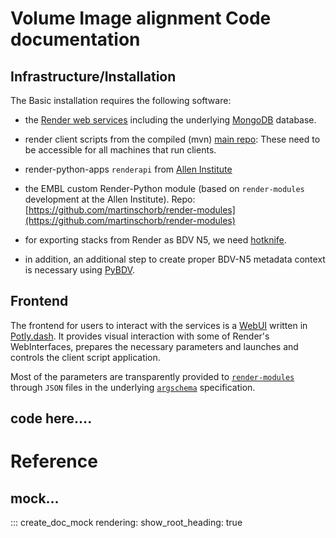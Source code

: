# Volume Image alignment Code documentation

## Infrastructure/Installation

The Basic installation requires the following software:

- the [Render web services](https://github.com/saalfeldlab/render) including the underlying [MongoDB](https://www.mongodb.com/) database.

- render client scripts from the compiled (mvn) [main repo](https://github.com/saalfeldlab/render): These need to be accessible for all machines that run clients.

- render-python-apps `renderapi` from [Allen Institute](https://github.com/AllenInstitute/render-python-apps)

- the EMBL custom Render-Python module (based on `render-modules` development at the Allen Institute).
Repo: [https://github.com/martinschorb/render-modules](https://github.com/martinschorb/render-modules)

- for exporting stacks from Render as BDV N5, we need [hotknife](https://github.com/saalfeldlab/hot-knife/blob/render-to-n5-no-fit/src/main/java/org/janelia/saalfeldlab/hotknife/SparkConvertRenderStackToN5.java).

- in addition, an additional step to create proper BDV-N5 metadata context is necessary using [PyBDV](https://github.com/constantinpape/pybdv).

## Frontend

The frontend for users to interact with the services is a [WebUI](dash.md) written in [Potly.dash](https://dash.plotly.com/). It provides visual interaction with some of Render's WebInterfaces, prepares the necessary parameters and launches and controls the client script application.

Most of the parameters are transparently provided to [`render-modules`](https://github.com/martinschorb/render-modules) through `JSON` files in the underlying [`argschema`](https://github.com/AllenInstitute/argschema) specification.



## code here....

# Reference


## mock...

::: create_doc_mock
    rendering:
        show_root_heading: true
